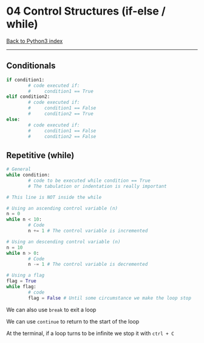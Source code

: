 # 04 Control Structures (if-else / while)

[Back to Python3 index](../index.md)

---

## Conditionals

```python
if condition1:
		# code executed if:
        #     condition1 == True
elif condition2:
		# code executed if:
        #     condition1 == False
        #     condition2 == True
else:
		# code executed if:
        #     condition1 == False
        #     condition2 == False
```

## Repetitive (while)

```python
# General
while condition:
		# code to be executed while condition == True
        # The tabulation or indentation is really important

# This line is NOT inside the while
```

```python
# Using an ascending control variable (n)
n = 0
while n < 10:
		# Code
		n += 1 # The control variable is incremented
```
```python
# Using an descending control variable (n)
n = 10
while n > 0:
		# Code
		n -= 1 # The control variable is decremented
```

```python
# Using a flag
flag = True
while flag:
		# code
		flag = False # Until some circumstance we make the loop stop
```

We can also use `break` to exit a loop

We can use `continue` to return to the start of the loop 

At the terminal, if a loop turns to be infinite we stop it with `ctrl + C`